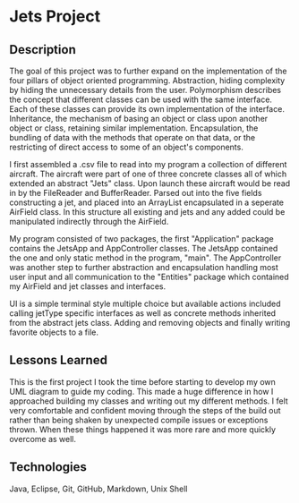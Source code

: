 # Jets Project

## Description
The goal of this project was to further expand on the implementation of the four pillars of object oriented programming. Abstraction, hiding complexity by hiding the unnecessary details from the user. Polymorphism describes the concept that different classes can be used with the same interface. Each of these classes can provide its own implementation of the interface. Inheritance, the mechanism of basing an object or class upon another object or class, retaining similar implementation. Encapsulation, the bundling of data with the methods that operate on that data, or the restricting of direct access to some of an object's components.

I first assembled a .csv file to read into my program a collection of different aircraft. The aircraft were part of one of three concrete classes all of which extended an abstract "Jets" class. Upon launch these aircraft would be read in by the FileReader and BufferReader. Parsed out into the five fields constructing a jet, and placed into an ArrayList encapsulated in a seperate AirField class. In this structure all existing and jets and any added could be manipulated indirectly through the AirField.

My program consisted of two packages, the first "Application" package contains the JetsApp and AppController classes. The JetsApp contained the one and only static method in the program, "main". The AppController was another step to further abstraction and encapsulation handling most user input and all communication to the "Entities" package which contained my AirField and jet classes and interfaces.

UI is a simple terminal style multiple choice but available actions included calling jetType specific interfaces as well as concrete methods inherited from the abstract jets class. Adding and removing objects and finally writing favorite objects to a file.

## Lessons Learned
This is the first project I took the time before starting to develop my own UML diagram to guide my coding. This made a huge difference in how I approached building my classes and writing out my different methods. I felt very comfortable and confident moving through the steps of the build out rather than being shaken by unexpected compile issues or exceptions thrown. When these things happened it was more rare and more quickly overcome as well.

## Technologies
Java, Eclipse, Git, GitHub, Markdown, Unix Shell